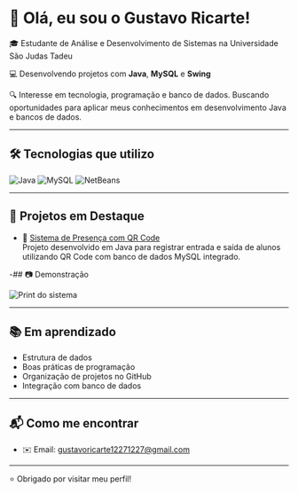 # 👋 Olá, eu sou o Gustavo Ricarte!

🎓 Estudante de Análise e Desenvolvimento de Sistemas na Universidade São Judas Tadeu

💻 Desenvolvendo projetos com **Java**, **MySQL** e **Swing**  

🔍 Interesse em tecnologia, programação e banco de dados. Buscando oportunidades para aplicar meus conhecimentos em desenvolvimento Java e bancos de dados.

---
## 🛠️ Tecnologias que utilizo
![Java](https://img.shields.io/badge/Java-ED8B00?style=for-the-badge&logo=java&logoColor=white) ![MySQL](https://img.shields.io/badge/MySQL-4479A1?style=for-the-badge&logo=mysql&logoColor=white) ![NetBeans](https://img.shields.io/badge/NetBeans-0093D0?style=for-the-badge&logo=apache-netbeans-ide&logoColor=white)

---
## 🚀 Projetos em Destaque

- 📲 [Sistema de Presença com QR Code](https://github.com/guricartee/sistema-presenca-qrcode-java)  
  Projeto desenvolvido em Java para registrar entrada e saída de alunos utilizando QR Code com banco de dados MySQL integrado.

-## 📷 Demonstração

![Print do sistema](login.jpg)

---

## 📚 Em aprendizado

- Estrutura de dados  
- Boas práticas de programação  
- Organização de projetos no GitHub  
- Integração com banco de dados

---

## 📬 Como me encontrar

- ✉️ Email: gustavoricarte12271227@gmail.com


---

⭐ Obrigado por visitar meu perfil!

